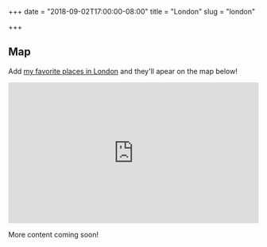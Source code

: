 +++
date = "2018-09-02T17:00:00-08:00"
title = "London"
slug = "london"

+++

## Map

Add [my favorite places in London](https://goo.gl/maps/BzHQwtLAMJn) and
they'll apear on the map below!

<div style="position: relative; padding-bottom: 56.25%; height: 0; overflow: hidden;">
  <iframe src="https://www.google.com/maps/embed/v1/place?q=london&key=AIzaSyDLYiOj_9ow-VnEoGuZ0_4wG7K0c4vuoQo" allowfullscreen style="position: absolute; top: 0; left: 0; width: 100%; height: 100%; border:0;"></iframe>
</div>

More content coming soon!